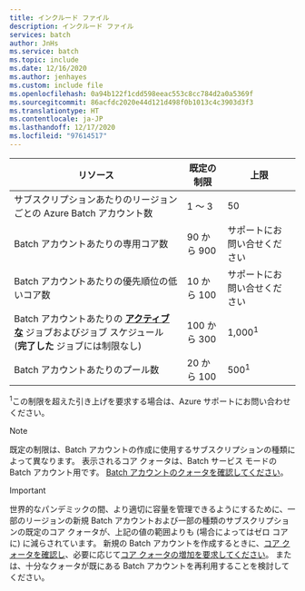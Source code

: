 ```yaml
---
title: インクルード ファイル
description: インクルード ファイル
services: batch
author: JnHs
ms.service: batch
ms.topic: include
ms.date: 12/16/2020
ms.author: jenhayes
ms.custom: include file
ms.openlocfilehash: 0a94b122f1cdd598eeac553c8cc784d2a0a5369f
ms.sourcegitcommit: 86acfdc2020e44d121d498f0b1013c4c3903d3f3
ms.translationtype: HT
ms.contentlocale: ja-JP
ms.lasthandoff: 12/17/2020
ms.locfileid: "97614517"
---
```

| **リソース** | **既定の制限** | **上限** |
| --- | --- | --- |
| サブスクリプションあたりのリージョンごとの Azure Batch アカウント数 | 1 ～ 3 |50 |
| Batch アカウントあたりの専用コア数 | 90 から 900 | サポートにお問い合せください |
| Batch アカウントあたりの優先順位の低いコア数 | 10 から 100 | サポートにお問い合せください |
| Batch アカウントあたりの **[アクティブな](/rest/api/batchservice/job/get#jobstate)** ジョブおよびジョブ スケジュール (**完了した** ジョブには制限なし) | 100 から 300 | 1,000<sup>1</sup> |
| Batch アカウントあたりのプール数 | 20 から 100 | 500<sup>1</sup> |

<sup>1</sup>この制限を超えた引き上げを要求する場合は、Azure サポートにお問い合わせください。

> [!NOTE]
> 既定の制限は、Batch アカウントの作成に使用するサブスクリプションの種類によって異なります。 表示されるコア クォータは、Batch サービス モードの Batch アカウント用です。 [Batch アカウントのクォータを確認してください](../articles/batch/batch-quota-limit.md#view-batch-quotas)。

> [!IMPORTANT]
> 世界的なパンデミックの間、より適切に容量を管理できるようにするために、一部のリージョンの新規 Batch アカウントおよび一部の種類のサブスクリプションの既定のコア クォータが、上記の値の範囲よりも (場合によってはゼロ コアに) に減らされています。 新規の Batch アカウントを作成するときに、[コア クォータを確認し](../articles/batch/batch-quota-limit.md#view-batch-quotas)、必要に応じて[コア クォータの増加を要求してください](../articles/batch/batch-quota-limit.md#increase-a-quota)。 または、十分なクォータが既にある Batch アカウントを再利用することを検討してください。